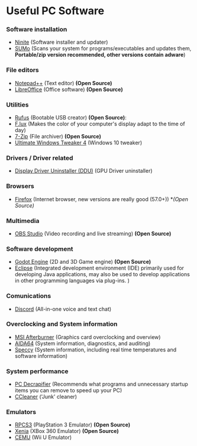 # Useful PC Software

### Software installation

* [Ninite](https://ninite.com/) (Software installer and updater)
* [SUMo](http://www.kcsoftwares.com/?download) (Scans your system for programs/executables and updates them, **Portable/zip version recommended, other versions contain adware**)
 
### File editors

* [Notepad++](https://notepad-plus-plus.org/) (Text editor) **(Open Source)**
* [LibreOffice](http://www.libreoffice.org/download/download/) (Office software) **(Open Source)**
  
### Utilities

* [Rufus](http://rufus.akeo.ie/?locale=en_US) (Bootable USB creator) **(Open Source)**:  
* [F.lux](https://justgetflux.com/) (Makes the color of your computer's display adapt to the time of day)  
* [7-Zip](http://www.7-zip.org/download.html) (File archiver) **(Open Source)**
* [Ultimate Windows Tweaker 4](http://www.thewindowsclub.com/ultimate-windows-tweaker-4-windows-10) (Windows 10 tweaker)

### Drivers / Driver related

* [Display Driver Uninstaller (DDU)](https://www.wagnardsoft.com/) (GPU Driver uninstaller)

### Browsers

* [Firefox](https://www.mozilla.org/en-US/firefox/new/) (Internet browser, new versions are really good (57.0+)) **(Open Source)*

### Multimedia

* [OBS Studio](https://obsproject.com/) (Video recording and live streaming) **(Open Source)**

### Software development

* [Godot Engine](https://godotengine.org/) (2D and 3D Game engine) **(Open Source)**
* [Eclipse](https://www.eclipse.org/) (Integrated development environment (IDE) primarily used for developing Java applications, may also be used to develop applications in other programming languages via plug-ins.  )

### Comunications

* [Discord](https://discordapp.com/download) (All-in-one voice and text chat)

### Overclocking and System information

* [MSI Afterburner](https://msi.com/page/afterburner) (Graphics card overclocking and overview)
* [AIDA64](https://www.aida64.com/downloads) (System information, diagnostics, and auditing)
* [Speccy](https://www.piriform.com/speccy/download) (System information, including real time temperatures and software information)

### System performance

* [PC Decrapifier](https://www.pcdecrapifier.com/download) (Recommends what programs and unnecessary startup items you can remove to speed up your PC)  
* [CCleaner](https://www.piriform.com/ccleaner/download) ('Junk' cleaner)

### Emulators

* [RPCS3](https://rpcs3.net/) (PlayStation 3 Emulator) **(Open Source)**
* [Xenia](http://xenia.jp/) (XBox 360 Emulator) **(Open Source)**
* [CEMU](http://cemu.info/) (Wii U Emulator)
